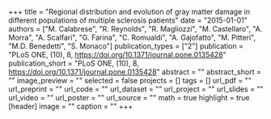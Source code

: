 +++
title = "Regional distribution and evolution of gray matter damage in different populations of multiple sclerosis patients"
date = "2015-01-01"
authors = ["M. Calabrese", "R. Reynolds", "R. Magliozzi", "M. Castellaro", "A. Morra", "A. Scalfari", "G. Farina", "C. Romualdi", "A. Gajofatto", "M. Pitteri", "M.D. Benedetti", "S. Monaco"]
publication_types = ["2"]
publication = "PLoS ONE, (10), 8, https://doi.org/10.1371/journal.pone.0135428"
publication_short = "PLoS ONE, (10), 8, https://doi.org/10.1371/journal.pone.0135428"
abstract = ""
abstract_short = ""
image_preview = ""
selected = false
projects = []
tags = []
url_pdf = ""
url_preprint = ""
url_code = ""
url_dataset = ""
url_project = ""
url_slides = ""
url_video = ""
url_poster = ""
url_source = ""
math = true
highlight = true
[header]
image = ""
caption = ""
+++
